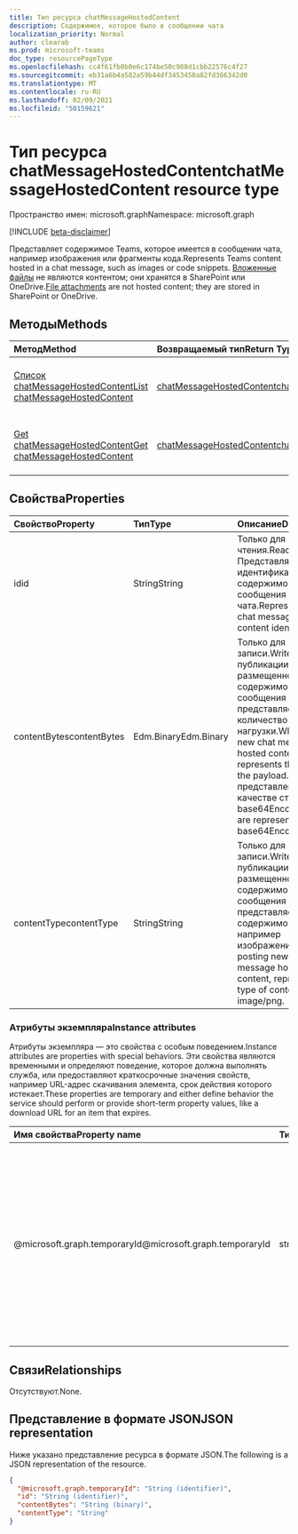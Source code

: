 ```yaml
---
title: Тип ресурса chatMessageHostedContent
description: Содержимое, которое было в сообщении чата
localization_priority: Normal
author: clearab
ms.prod: microsoft-teams
doc_type: resourcePageType
ms.openlocfilehash: cc4f61fb0b0e6c174be50c988d1cbb22576c4f27
ms.sourcegitcommit: eb31a6b4a582a59b44df3453450a82fd366342d0
ms.translationtype: MT
ms.contentlocale: ru-RU
ms.lasthandoff: 02/09/2021
ms.locfileid: "50159621"
---
```

# <a name="chatmessagehostedcontent-resource-type"></a><span data-ttu-id="7f136-103">Тип ресурса chatMessageHostedContent</span><span class="sxs-lookup"><span data-stu-id="7f136-103">chatMessageHostedContent resource type</span></span>

<span data-ttu-id="7f136-104">Пространство имен: microsoft.graph</span><span class="sxs-lookup"><span data-stu-id="7f136-104">Namespace: microsoft.graph</span></span>

[!INCLUDE [beta-disclaimer](../../includes/beta-disclaimer.md)]

<span data-ttu-id="7f136-105">Представляет содержимое Teams, которое имеется в сообщении чата, например изображения или фрагменты кода.</span><span class="sxs-lookup"><span data-stu-id="7f136-105">Represents Teams content hosted in a chat message, such as images or code snippets.</span></span>
<span data-ttu-id="7f136-106">[Вложенные файлы](chatmessageattachment.md) не являются контентом; они хранятся в SharePoint или OneDrive.</span><span class="sxs-lookup"><span data-stu-id="7f136-106">[File attachments](chatmessageattachment.md) are not hosted content; they are stored in SharePoint or OneDrive.</span></span>

## <a name="methods"></a><span data-ttu-id="7f136-107">Методы</span><span class="sxs-lookup"><span data-stu-id="7f136-107">Methods</span></span>

| <span data-ttu-id="7f136-108">Метод</span><span class="sxs-lookup"><span data-stu-id="7f136-108">Method</span></span>       | <span data-ttu-id="7f136-109">Возвращаемый тип</span><span class="sxs-lookup"><span data-stu-id="7f136-109">Return Type</span></span> | <span data-ttu-id="7f136-110">Описание</span><span class="sxs-lookup"><span data-stu-id="7f136-110">Description</span></span> |
|:-------------|:------------|:------------|
| [<span data-ttu-id="7f136-111">Список chatMessageHostedContent</span><span class="sxs-lookup"><span data-stu-id="7f136-111">List chatMessageHostedContent</span></span>](../api/chatmessage-list-chatmessagehostedcontents.md) | [<span data-ttu-id="7f136-112">chatMessageHostedContent</span><span class="sxs-lookup"><span data-stu-id="7f136-112">chatMessageHostedContent</span></span>](chatmessagehostedcontent.md) | <span data-ttu-id="7f136-113">Получить список **chatMessageHostedContent** для сообщения.</span><span class="sxs-lookup"><span data-stu-id="7f136-113">Retrieve the list of **chatMessageHostedContent** for a message.</span></span> |
| [<span data-ttu-id="7f136-114">Get chatMessageHostedContent</span><span class="sxs-lookup"><span data-stu-id="7f136-114">Get chatMessageHostedContent</span></span>](../api/chatmessagehostedcontent-get.md) | [<span data-ttu-id="7f136-115">chatMessageHostedContent</span><span class="sxs-lookup"><span data-stu-id="7f136-115">chatMessageHostedContent</span></span>](chatmessagehostedcontent.md) | <span data-ttu-id="7f136-116">Чтение свойств и связей объекта **chatMessageHostedContent.**</span><span class="sxs-lookup"><span data-stu-id="7f136-116">Read the properties and relationships of a **chatMessageHostedContent** object.</span></span> |

## <a name="properties"></a><span data-ttu-id="7f136-117">Свойства</span><span class="sxs-lookup"><span data-stu-id="7f136-117">Properties</span></span>

| <span data-ttu-id="7f136-118">Свойство</span><span class="sxs-lookup"><span data-stu-id="7f136-118">Property</span></span>     | <span data-ttu-id="7f136-119">Тип</span><span class="sxs-lookup"><span data-stu-id="7f136-119">Type</span></span>        | <span data-ttu-id="7f136-120">Описание</span><span class="sxs-lookup"><span data-stu-id="7f136-120">Description</span></span> |
|:-------------|:------------|:------------|
|<span data-ttu-id="7f136-121">id</span><span class="sxs-lookup"><span data-stu-id="7f136-121">id</span></span>            |<span data-ttu-id="7f136-122">String</span><span class="sxs-lookup"><span data-stu-id="7f136-122">String</span></span>       | <span data-ttu-id="7f136-123">Только для чтения.</span><span class="sxs-lookup"><span data-stu-id="7f136-123">Read-only.</span></span> <span data-ttu-id="7f136-124">Представляет идентификатор содержимого сообщения чата.</span><span class="sxs-lookup"><span data-stu-id="7f136-124">Represents the chat message hosted content identifier.</span></span>|
|<span data-ttu-id="7f136-125">contentBytes</span><span class="sxs-lookup"><span data-stu-id="7f136-125">contentBytes</span></span>  |<span data-ttu-id="7f136-126">Edm.Binary</span><span class="sxs-lookup"><span data-stu-id="7f136-126">Edm.Binary</span></span>   | <span data-ttu-id="7f136-127">Только для записи.</span><span class="sxs-lookup"><span data-stu-id="7f136-127">Write-only.</span></span> <span data-ttu-id="7f136-128">При публикации нового размещенного содержимого сообщения чата представляет количество полезной нагрузки.</span><span class="sxs-lookup"><span data-stu-id="7f136-128">When posting new chat message hosted content, represents the bytes of the payload.</span></span> <span data-ttu-id="7f136-129">Они представлены в качестве строки base64Encoded.</span><span class="sxs-lookup"><span data-stu-id="7f136-129">These are represented as a base64Encoded string.</span></span>|
|<span data-ttu-id="7f136-130">contentType</span><span class="sxs-lookup"><span data-stu-id="7f136-130">contentType</span></span>   |<span data-ttu-id="7f136-131">String</span><span class="sxs-lookup"><span data-stu-id="7f136-131">String</span></span>       | <span data-ttu-id="7f136-132">Только для записи.</span><span class="sxs-lookup"><span data-stu-id="7f136-132">Write-only.</span></span> <span data-ttu-id="7f136-133">При публикации нового размещенного содержимого сообщения чата представляет тип содержимого, например изображение/png.</span><span class="sxs-lookup"><span data-stu-id="7f136-133">When posting new chat message hosted content, represents the type of content, such as image/png.</span></span>|

### <a name="instance-attributes"></a><span data-ttu-id="7f136-134">Атрибуты экземпляра</span><span class="sxs-lookup"><span data-stu-id="7f136-134">Instance attributes</span></span>

<span data-ttu-id="7f136-135">Атрибуты экземпляра — это свойства с особым поведением.</span><span class="sxs-lookup"><span data-stu-id="7f136-135">Instance attributes are properties with special behaviors.</span></span>
<span data-ttu-id="7f136-136">Эти свойства являются временными и определяют поведение, которое должна выполнять служба, или предоставляют краткосрочные значения свойств, например URL-адрес скачивания элемента, срок действия которого истекает.</span><span class="sxs-lookup"><span data-stu-id="7f136-136">These properties are temporary and either define behavior the service should perform or provide short-term property values, like a download URL for an item that expires.</span></span>

| <span data-ttu-id="7f136-137">Имя свойства</span><span class="sxs-lookup"><span data-stu-id="7f136-137">Property name</span></span>                     | <span data-ttu-id="7f136-138">Тип</span><span class="sxs-lookup"><span data-stu-id="7f136-138">Type</span></span>   | <span data-ttu-id="7f136-139">Описание</span><span class="sxs-lookup"><span data-stu-id="7f136-139">Description</span></span>
|:----------------------------------|:-------|:--------------------------------
| <span data-ttu-id="7f136-140">@microsoft.graph.temporaryId</span><span class="sxs-lookup"><span data-stu-id="7f136-140">@microsoft.graph.temporaryId</span></span>      | <span data-ttu-id="7f136-141">string</span><span class="sxs-lookup"><span data-stu-id="7f136-141">string</span></span> | <span data-ttu-id="7f136-142">Только для записи.</span><span class="sxs-lookup"><span data-stu-id="7f136-142">Write-only.</span></span> <span data-ttu-id="7f136-143">Представляет temporaryId размещенного содержимого при публикации сообщения для ссылки на размещенное содержимое в отправляемом ресурсе **chatMessage.**</span><span class="sxs-lookup"><span data-stu-id="7f136-143">Represents the temporaryId for the hosted content while posting a message to refer to the hosted content in **chatMessage** resource being sent.</span></span>|

## <a name="relationships"></a><span data-ttu-id="7f136-144">Связи</span><span class="sxs-lookup"><span data-stu-id="7f136-144">Relationships</span></span>

<span data-ttu-id="7f136-145">Отсутствуют.</span><span class="sxs-lookup"><span data-stu-id="7f136-145">None.</span></span>

## <a name="json-representation"></a><span data-ttu-id="7f136-146">Представление в формате JSON</span><span class="sxs-lookup"><span data-stu-id="7f136-146">JSON representation</span></span>

<span data-ttu-id="7f136-147">Ниже указано представление ресурса в формате JSON.</span><span class="sxs-lookup"><span data-stu-id="7f136-147">The following is a JSON representation of the resource.</span></span>

<!-- {
  "blockType": "resource",
  "optionalProperties": [

  ],
  "@odata.type": "microsoft.graph.chatMessageHostedContent",
  "keyProperty": "id"
}-->

```json
{
  "@microsoft.graph.temporaryId": "String (identifier)",
  "id": "String (identifier)",
  "contentBytes": "String (binary)",
  "contentType": "String"
}
```

<!-- uuid: 16cd6b66-4b1a-43a1-adaf-3a886856ed98
2019-02-04 14:57:30 UTC -->
<!-- {
  "type": "#page.annotation",
  "description": "chatMessageHostedContent resource",
  "keywords": "",
  "section": "documentation",
  "tocPath": ""
}-->


